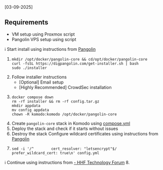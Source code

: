 [03-09-2025]
## Requirements
- VM setup using Proxmox script
- Pangolin VPS setup using script

ℹ️ Start install using instructions from [Pangolin](https://docs.digpangolin.com/self-host/quick-install)
1. ```
   mkdir /opt/docker/pangolin-core && cd/opt/docker/pangolin-core
   curl -fsSL https://digpangolin.com/get-installer.sh | bash
   sudo ./installer
   ```
2. Follow installer instructions
   - [Optional] Email setup
   - [Highly Recommended] CrowdSec installation
3. ```
   docker compose down
   rm -rf installer && rm -rf config.tar.gz
   mkdir appdata
   mv config appdata
   chown -R komodo:komodo /opt/docker/pangolin-core
   ```
4. Create `pangolin-core` stack in Komodo using [compose.yml](https://github.com/platnub/titan-server/blob/main/docker/containers/pangolin/compose.yml)
5. Deploy the stack and check if it starts without issues
6. Destroy the stack
Configure wildcard certificates using instructions from [Pangolin]()
7. ```
   sed -i '/^        cert_resolver: "letsencrypt"$/        prefer_wildcard_cert: true\n' config.yml
   ```
ℹ️ Continue using instructions from [ - HHF Technology Forum](https://forum.hhf.technology/t/crowdsec-manager-for-pangolin-user-guide/579)
8. 
